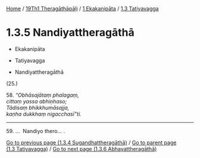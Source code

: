 
[Home](/) / [19Th1 Theragāthāpāḷi](../...md) / [1 Ekakanipāta](...md) / [1.3 Tatiyavagga](../19Th1/1/1.3.md)

# 1.3.5 Nandiyattheragāthā

* Ekakanipāta

* Tatiyavagga

* Nandiyattheragāthā

(25.)

58\. _“Obhāsajātaṃ phalagaṃ,_  
_cittaṃ yassa abhiṇhaso;_  
_Tādisaṃ bhikkhumāsajja,_  
_kaṇha dukkhaṃ nigacchasī”ti._  


---

59\. …  Nandiyo thero… .



[Go to previous page (1.3.4 Sugandhattheragāthā)](1.3.4.md) / [Go to parent page (1.3 Tatiyavagga)](../19Th1/1/1.3.md) / [Go to next page (1.3.6 Abhayattheragāthā)](1.3.6.md)


